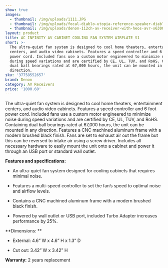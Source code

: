 ```yaml
---
show: true
images:
  - thumbnail: /img/uploads/1111.JPG
  - thumbnail: /img/uploads/focal-diablo-utopia-reference-speaker-diablo-utopia.jpg
  - thumbnail: /img/uploads/denon-112ch-av-receiver-with-heos-avr-x6300h.png
layout: product
title: AC INFINITY AV CABINET COOLING FAN SYSTEM AIRPLATE S1
short: >-
  The ultra-quiet fan system is designed to cool home theaters, entertainment
  centers, and audio video cabinets. Features a speed controller and 6 foot
  power cord. Included fans use a custom motor engineered to minimize noise
  during speed variations and are certified by CE, UL, TUV, and RoHS. Containing
  dual ball bearings rated at 67,000 hours, the unit can be mounted in any
  direction.
sku: '37758552657'
brand: Denon
category: AV Receivers
price: '1000.60'
---
```

The ultra-quiet fan system is designed to cool home theaters, entertainment centers, and audio video cabinets. Features a speed controller and 6 foot power cord. Included fans use a custom motor engineered to minimize noise during speed variations and are certified by CE, UL, TUV, and RoHS. Containing dual ball bearings rated at 67,000 hours, the unit can be mounted in any direction. Features a CNC machined aluminum frame with a modern brushed black finish. Fans are set to exhaust air out the frame but this can be reversed to intake air using a screw driver. Includes all necessary hardware to easily mount the unit onto a cabinet and power it through an USB port or standard wall outlet.

**Features and specifications:**

* An ultra-quiet fan system designed for cooling cabinets that requires minimal noise.

* Features a multi-speed controller to set the fan’s speed to optimal noise and airflow levels.

* Contains a CNC machined aluminum frame with a modern brushed black finish.

* Powered by wall outlet or USB port, included Turbo Adapter increases performance by 25%.

**Dimensions: **

* External: 4.6” W x 4.6” H x 1.3” D

* Cut out: 3.42” W x 3.42” H

**Warranty:** 2 years replacement
